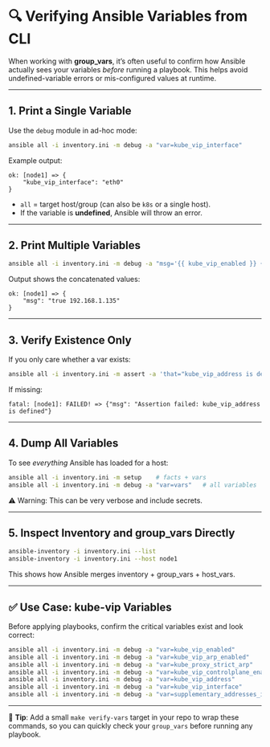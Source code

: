 # 🔍 Verifying Ansible Variables from CLI

When working with **group_vars**, it’s often useful to confirm how Ansible actually sees your variables *before* running a playbook. This helps avoid undefined-variable errors or mis-configured values at runtime.

---

## 1. Print a Single Variable
Use the `debug` module in ad-hoc mode:

```bash
ansible all -i inventory.ini -m debug -a "var=kube_vip_interface"
```

Example output:
```
ok: [node1] => {
    "kube_vip_interface": "eth0"
}
```

- `all` = target host/group (can also be `k8s` or a single host).
- If the variable is **undefined**, Ansible will throw an error.

---

## 2. Print Multiple Variables
```bash
ansible all -i inventory.ini -m debug -a "msg='{{ kube_vip_enabled }} {{ kube_vip_address }}'"
```

Output shows the concatenated values:
```
ok: [node1] => {
    "msg": "true 192.168.1.135"
}
```

---

## 3. Verify Existence Only
If you only care whether a var exists:

```bash
ansible all -i inventory.ini -m assert -a 'that="kube_vip_address is defined"'
```

If missing:
```
fatal: [node1]: FAILED! => {"msg": "Assertion failed: kube_vip_address is defined"}
```

---

## 4. Dump All Variables
To see *everything* Ansible has loaded for a host:

```bash
ansible all -i inventory.ini -m setup    # facts + vars
ansible all -i inventory.ini -m debug -a "var=vars"   # all variables
```

⚠️ Warning: This can be very verbose and include secrets.

---

## 5. Inspect Inventory and group_vars Directly
```bash
ansible-inventory -i inventory.ini --list
ansible-inventory -i inventory.ini --host node1
```

This shows how Ansible merges inventory + group_vars + host_vars.

---

## ✅ Use Case: kube-vip Variables
Before applying playbooks, confirm the critical variables exist and look correct:

```bash
ansible all -i inventory.ini -m debug -a "var=kube_vip_enabled"
ansible all -i inventory.ini -m debug -a "var=kube_vip_arp_enabled"
ansible all -i inventory.ini -m debug -a "var=kube_proxy_strict_arp"
ansible all -i inventory.ini -m debug -a "var=kube_vip_controlplane_enabled"
ansible all -i inventory.ini -m debug -a "var=kube_vip_address"
ansible all -i inventory.ini -m debug -a "var=kube_vip_interface"
ansible all -i inventory.ini -m debug -a "var=supplementary_addresses_in_ssl_keys"
```

---

🔑 **Tip**: Add a small `make verify-vars` target in your repo to wrap these commands, so you can quickly check your `group_vars` before running any playbook.